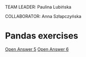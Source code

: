 TEAM LEADER: Paulina Lubińska

COLLABORATOR: Anna Szłapczyńska

# Pandas exercises
[Open Answer 5](./Exercise5.ipnyb)
[Open Answer 6](./Exercise6.ipnyb)


